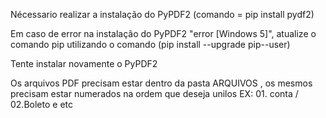 Nécessario realizar a instalação do PyPDF2 (comando =  pip install pydf2)

Em caso de error na instalação do PyPDF2 "error [Windows 5]", atualize o comando pip utilizando o comando (pip install --upgrade pip--user)

Tente instalar novamente o PyPDF2

Os arquivos PDF precisam estar dentro da pasta ARQUIVOS , os mesmos precisam estar numerados na ordem que deseja unilos 
EX: 01. conta / 02.Boleto e etc


